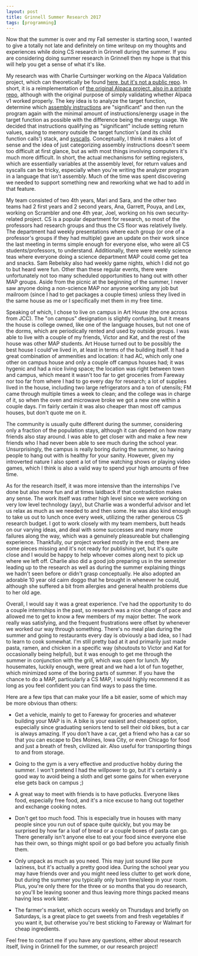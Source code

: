 ```yaml
---
layout: post
title: Grinnell Summer Research 2017
tags: [programming]
---
```


Now that the summer is over and my Fall semester is starting soon, I wanted to give a totally not late and definitely on time writeup on my thoughts and experiences while doing CS research in Grinnell during the summer. If you are considering doing summer research in Grinnell then my hope is that this will help you get a sense of what it's like.

My research was with Charlie Curtsinger working on the Alpaca Validation project, which can theoretically be found [here, but it's not a public repo](https://github.com/grinnell-cs/alpaca-validation). In short, it is a reimplementation of [the original Alpaca project, also in a private repo](https://github.com/grinnell-cs/alpaca), although with the original purpose of simply validating whether Alpaca v1 worked properly. The key idea is to analyze the target function, determine which [assembly instructions](https://en.wikipedia.org/wiki/Assembly_language) are "significant" and then run the program again with the minimal amount of instructions/energy usage in the target function as possible with the difference being the energy usage. We decided that instructions qualifying as "significant" include setting return values, saving to memory outside the target function's (and its child function calls') stack, and [syscalls](https://en.wikipedia.org/wiki/System_call). Conceptually, I think it makes a lot of sense and the idea of just categorizing assembly instructions doesn't seem too difficult at first glance, but as with most things involving computers it's much more difficult. In short, the actual mechanisms for setting registers, which are essentially variables at the assembly level, for return values and syscalls can be tricky, especially when you're writing the analyzer program in a language that isn't assembly. Much of the time was spent discovering we needed to support something new and reworking what we had to add in that feature.

My team consisted of two 4th years, Mari and Sara, and the other two teams had 2 first years and 2 second years, Ana, Garrett, Pouya, and Lex, working on Scrambler and one 4th year, Joel, working on his own security-related project. CS is a popular department for research, so most of the professors had research groups and thus the CS floor was relatively lively. The department had weekly presentations where each group (or one of a professor's groups if they had multiple) gave an update on their work since the last meeting in terms simple enough for everyone else, who were all CS students/professors, to understand. Additionally, there were weekly science teas where everyone doing a science department MAP could come get tea and snacks. Sam Rebelsky also had weekly game nights, which I did not go to but heard were fun. Other than these regular events, there were unfortunately not too many scheduled opportunities to hang out with other MAP groups. Aside from the picnic at the beginning of the summer, I never saw anyone doing a non-science MAP nor anyone working any job but mailroom (since I had to get packages a couple times) unless they lived in the same house as me or I specifically met them in my free time.

Speaking of which, I chose to live on campus in Art House (the one across from JCC). The "on campus" designation is slightly confusing, but it means the house is college owned, like one of the language houses, but not one of the dorms, which are periodically rented and used by outside groups. I was able to live with a couple of my friends, Victor and Kat, and the rest of the house was other MAP students. Art House turned out to be possibly the best house I could've lived in, at least in terms of the building itself. It had a great combination of ammenities and location: it had AC, which only one other on campus house and only a couple off campus houses had; it was hygenic and had a nice living space; the location was right between town and campus, which meant it wasn't too far to get groceries from Fareway nor too far from where I had to go every day for research; a lot of supplies lived in the house, including two large refrigerators and a ton of utensils; FM came through multiple times a week to clean; and the college was in charge of it, so when the oven and microwave broke we got a new one within a couple days. I'm fairly certain it was also cheaper than most off campus houses, but don't quote me on it.

The community is usually quite different during the summer, considering only a fraction of the population stays, although it can depend on how many friends also stay around. I was able to get closer with and make a few new friends who I had never been able to see much during the school year. Unsurprisingly, the campus is really boring during the summer, so having people to hang out with is healthy for your sanity. However, given my introverted nature I also spent a lot of time watching shows or playing video games, which I think is also a valid way to spend your high amounts of free time.

As for the research itself, it was more intensive than the internships I've done but also more fun and at times laidback if that contradiction makes any sense. The work itself was rather high level since we were working on very low level technology (ayy), but Charlie was a wonderful advisor and let us relax as much as we needed to and then some. He was also kind enough to take us out to lunch once every week, utilizing the rather generous CS research budget. I got to work closely with my team members, butt heads on our varying ideas, and deal with some successes and many more failures along the way, which was a genuinely pleasureable but challenging experience. Thankfully, our project worked mostly in the end; there are some pieces missing and it's not ready for publishing yet, but it's quite close and I would be happy to help whoever comes along next to pick up where we left off. Charlie also did a good job preparing us in the semester leading up to the research as well as during the summer explaining things we hadn't seen before or didn't grasp conceptually. He also adopted an adorable 10 year old cairn doggo that he brought in whenever he could, although she suffered a bit from allergies and general health problems due to her old age.

Overall, I would say it was a great experience. I've had the opportunity to do a couple internships in the past, so research was a nice change of pace and allowed me to get to know a few members of my major better. The work really was satisfying, and the frequent frustrations were offset by whenever we worked our way through something. There's no meal plan during the summer and going to restaurants every day is obviously a bad idea, so I had to learn to cook somewhat. I'm still pretty bad at it and primarily just made pasta, ramen, and chicken in a specific way (shoutouts to Victor and Kat for occasionally being helpful), but it was enough to get me through the summer in conjunction with the grill, which was open for lunch. My housemates, luckily enough, were great and we had a lot of fun together, which minimized some of the boring parts of summer. If you have the chance to do a MAP, particularly a CS MAP, I would highly recommend it as long as you feel confident you can find ways to pass the time.

Here are a few tips that can make your life a bit easier, some of which may be more obvious than others:

* Get a vehicle, mainly to get to Fareway for groceries and whatever building your MAP is in. A bike is your easiest and cheapest option, especially since graduating seniors tend to sell their old bikes, but a car is always amazing. If you don't have a car, get a friend who has a car so that you can escape to Des Moines, Iowa City, or even Chicago for food and just a breath of fresh, civilized air. Also useful for transporting things to and from storage.

* Going to the gym is a very effective and productive hobby during the summer. I won't pretend I had the willpower to go, but it's certainly a good way to avoid being a sloth and get some gains for when everyone else gets back on campus ;)

* A great way to meet with friends is to have potlucks. Everyone likes food, especially free food, and it's a nice excuse to hang out together and exchange cooking notes.

* Don't get too much food. This is especially true in houses with many people since you run out of space quite quickly, but you may be surprised by how far a loaf of bread or a couple boxes of pasta can go. There generally isn't anyone else to eat your food since everyone else has their own, so things might spoil or go bad before you actually finish them.

* Only unpack as much as you need. This may just sound like pure laziness, but it's actually a pretty good idea. During the school year you may have friends over and you might need less clutter to get work done, but during the summer you typically only burn time/sleep in your room. Plus, you're only there for the three or so months that you do research, so you'll be leaving sooner and thus leaving more things packed means having less work later.

* The farmer's market, which occurs weekly on Thursdays and briefly on Saturdays, is a great place to get sweets from and fresh vegetables if you want it, but otherwise you're best sticking to Fareway or Walmart for cheap ingredients.

Feel free to contact me if you have any questions, either about research itself, living in Grinnell for the summer, or our research project!